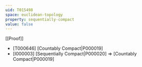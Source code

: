 ```yaml
---
uid: T015498
space: euclidean-topology
property: sequentially-compact
value: false
---
```

[[Proof]]

* [T000646] [Countably Compact|P000019]
* [I000003] [Sequentially Compact|P000020] => [Countably Compact|P000019]

